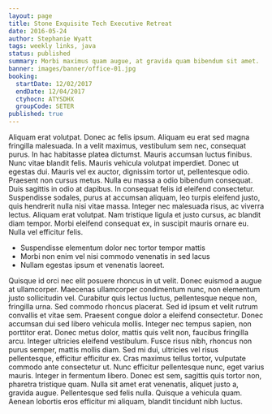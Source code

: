 ```yaml
---
layout: page
title: Stone Exquisite Tech Executive Retreat
date: 2016-05-24
author: Stephanie Wyatt
tags: weekly links, java
status: published
summary: Morbi maximus quam augue, at gravida quam bibendum sit amet.
banner: images/banner/office-01.jpg
booking:
  startDate: 12/02/2017
  endDate: 12/04/2017
  ctyhocn: ATYSDHX
  groupCode: SETER
published: true
---
```

Aliquam erat volutpat. Donec ac felis ipsum. Aliquam eu erat sed magna fringilla malesuada. In a velit maximus, vestibulum sem nec, consequat purus. In hac habitasse platea dictumst. Mauris accumsan luctus finibus. Nunc vitae blandit felis. Mauris vehicula volutpat imperdiet. Donec ut egestas dui.
Mauris vel ex auctor, dignissim tortor ut, pellentesque odio. Praesent non cursus metus. Nulla eu massa a odio bibendum consequat. Duis sagittis in odio at dapibus. In consequat felis id eleifend consectetur. Suspendisse sodales, purus at accumsan aliquam, leo turpis eleifend justo, quis hendrerit nulla nisi vitae massa. Integer nec malesuada risus, ac viverra lectus. Aliquam erat volutpat. Nam tristique ligula et justo cursus, ac blandit diam tempor. Morbi eleifend consequat ex, in suscipit mauris ornare eu. Nulla vel efficitur felis.

* Suspendisse elementum dolor nec tortor tempor mattis
* Morbi non enim vel nisi commodo venenatis in sed lacus
* Nullam egestas ipsum et venenatis laoreet.

Quisque id orci nec elit posuere rhoncus in ut velit. Donec euismod a augue at ullamcorper. Maecenas ullamcorper condimentum nunc, non elementum justo sollicitudin vel. Curabitur quis lectus luctus, pellentesque neque non, fringilla urna. Sed commodo rhoncus placerat. Sed id ipsum et velit rutrum convallis et vitae sem. Praesent congue dolor a eleifend consectetur.
Donec accumsan dui sed libero vehicula mollis. Integer nec tempus sapien, non porttitor erat. Donec metus dolor, mattis quis velit non, faucibus fringilla arcu. Integer ultricies eleifend vestibulum. Fusce risus nibh, rhoncus non purus semper, mattis mollis diam. Sed mi dui, ultricies vel risus pellentesque, efficitur efficitur ex. Cras maximus tellus tortor, vulputate commodo ante consectetur ut. Nunc efficitur pellentesque nunc, eget varius mauris. Integer in fermentum libero. Donec est sem, sagittis quis tortor non, pharetra tristique quam. Nulla sit amet erat venenatis, aliquet justo a, gravida augue. Pellentesque sed felis nulla. Quisque a vehicula quam. Aenean lobortis eros efficitur mi aliquam, blandit tincidunt nibh luctus.
